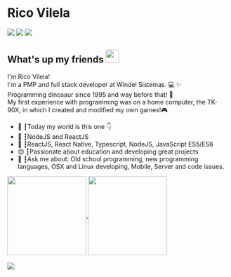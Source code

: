 # Rico Vilela
<a href="https://linkedin.com/in/ricovilela"><img src="https://img.shields.io/badge/linkedin-0077B5.svg?style=for-the-badge&logo=linkedin&logoColor=white"></a>
<a href="https://instagram.com/ricovilela"><img src="https://img.shields.io/badge/instagram-E4405F.svg?style=for-the-badge&logo=instagram&logoColor=white"></a>
<a href="mailto:rico.vilela@gmail.com"><img src="https://img.shields.io/badge/e‑mail-D14836.svg?style=for-the-badge&logo=GMail&logoColor=white"></a>

## What's up my friends <img src="https://media.giphy.com/media/hvRJCLFzcasrR4ia7z/giphy.gif" width="30px">
I'm Rico Vilela!<br>
I'm a PMP and full stack developer at Windel Sistemas. 💻 ✨<br>
Programming dinosaur since 1995 and way before that! 🦖<br>
My first experience with programming was on a home computer, the TK-90X, in which I created and modified my own games!🎮

<ul>
  <li>🚀 ┇Today my world is this one 👇</li>
  <li>💜 ┇NodeJS and ReactJS</li>
  <li>🥋 ┇ReactJS, React Native, Typescript, NodeJS, JavaScript ES5/ES6</li>
  <li>😍 ┇Passionate about education and developing great projects</li>
  <li>💬 ┇Ask me about: Old school programming, new programming languages, OSX and Linux developing, Mobile, Server and code issues.</li>
</ul>

<div>
  <a href="https://github.com/ricovilela">
    <img height="180em" align="center" src="https://github-readme-stats.vercel.app/api?username=ricovilela&show_icons=true&theme=react&include_all_commits=true&count_private=true"/>
  </a>
  <a href="https://github.com/ricovilela">
    <img height="180em" align="center" src="https://github-readme-stats.vercel.app/api/top-langs/?username=ricovilela&layout=compact&langs_count=16&theme=react&exclude_repo=porat-site-coming-soon"/>
  </a>
  <!--img height="180em" align="center" src="https://github-readme-stats.vercel.app/api/wakatime/?username=@ricovilela"/-->
</div>
<br />
<img src="https://visitor-badge.glitch.me/badge?page_id=ricovilela" />

